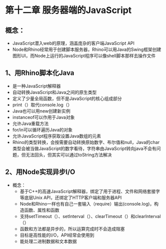 # 第十二章 服务器端的JavaScript

## 概念：

* JavaScript潜入web的原理，涵盖庞杂的客户端JavaScript API
* Node和Rhino经常用于创建脚本服务器，Rhino可以用Java的Swing框架创建图形UI，而Node上运行的JavaScript程序可以像shell脚本那样去操作文件

## 1、用Rhino脚本化Java

* 是一种JavaScript解释器
* 自动转换JavaScript和Java之间的原生类型
* 定义了少量全局函数，但不是JavaScript的核心组成部分
* print（）取代console.log（）
* Java也可以用new创建新实例
* instanceof可以作用于Java对象
* 允许Java重载方法
* for/in可以循环遍历Java的对象
* 允许JavaScript程序获取设置Java数组的元素
* Rhino的类型转换，会按需要自动转换原始数字、布尔值和null，Java的char类型会被当做JavaScript的数字看待，字符串由JavaScript转向java不会有问题，但无法回头，但其实可以通过toString方法解决

## 2、用Node实现异步I/O

* 概念：
  * 基于C++的高速JavaScript解释器，绑定了用于进程、文件和网络套接字等底层Unix API，还绑定了HTTP客户端和服务器API
  * Node和Rhino一样也有自己一套输入（require）输出(console.log)，构造函数、属性和函数
  * 支持setTimeout（）、setInterval（）、clearTimeout（）和clearInterval（）
  * 函数和方法都是异步的，所以运算完成时不会造成阻塞
  * 目标是高性能的I/O，API经常会使用到
  * 能处理二进制数据和文本数据
